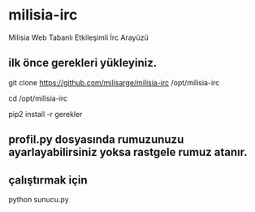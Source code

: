 # milisia-irc

Milisia Web Tabanlı Etkileşimli İrc Arayüzü

## ilk önce gerekleri yükleyiniz.

git clone https://github.com/milisarge/milisia-irc /opt/milisia-irc

cd /opt/milisia-irc

pip2 install -r gerekler

## profil.py dosyasında rumuzunuzu ayarlayabilirsiniz yoksa rastgele rumuz atanır.
 
## çalıştırmak için

python sunucu.py
